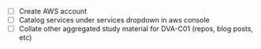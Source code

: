 - [ ] Create AWS account
- [ ] Catalog services under services dropdown in aws console
- [ ] Collate other aggregated study material for DVA-C01 (repos, blog posts, etc)